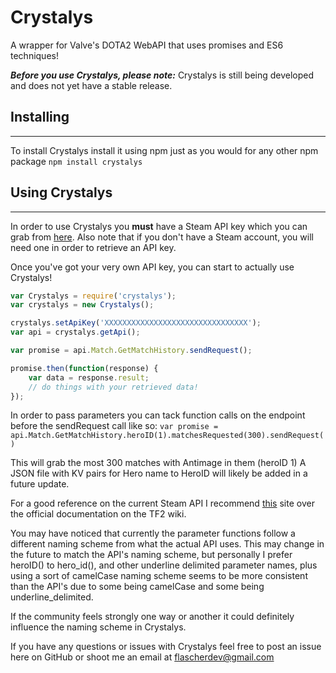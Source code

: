 # Crystalys
A wrapper for Valve's DOTA2 WebAPI that uses promises and ES6 techniques!

**_Before you use Crystalys, please note:_** Crystalys is still being developed and does not yet have a stable release.

## Installing
-------------
To install Crystalys install it using npm just as you would for any other npm package
`npm install crystalys`

## Using Crystalys
------------------
In order to use Crystalys you **must** have a Steam API key which you can grab from [here](https://steamcommunity.com/dev/apikey).
Also note that if you don't have a Steam account, you will need one in order to retrieve an API key.

Once you've got your very own API key, you can start to actually use Crystalys!

```javascript
var Crystalys = require('crystalys');
var crystalys = new Crystalys();

crystalys.setApiKey('XXXXXXXXXXXXXXXXXXXXXXXXXXXXXXXX');
var api = crystalys.getApi();

var promise = api.Match.GetMatchHistory.sendRequest();

promise.then(function(response) {
    var data = response.result;
    // do things with your retrieved data!
});
```

In order to pass parameters you can tack function calls on the endpoint before the sendRequest call like so:
`var promise = api.Match.GetMatchHistory.heroID(1).matchesRequested(300).sendRequest()`

This will grab the most 300 matches with Antimage in them (heroID 1) A JSON file with KV pairs for Hero name to HeroID will likely be
added in a future update.

For a good reference on the current Steam API I recommend [this](http://steamwebapi.azurewebsites.net/) site over the
official documentation on the TF2 wiki.

You may have noticed that currently the parameter functions follow a different naming scheme from what the actual API uses.
This may change in the future to match the API's naming scheme, but personally I prefer heroID() to hero_id(), and other
underline delimited parameter names, plus using a sort of camelCase naming scheme seems to be more consistent than the API's
due to some being camelCase and some being underline_delimited.

If the community feels strongly one way or another it could definitely influence the naming scheme in Crystalys.

If you have any questions or issues with Crystalys feel free to post an issue here on GitHub or shoot me an email at flascherdev@gmail.com
